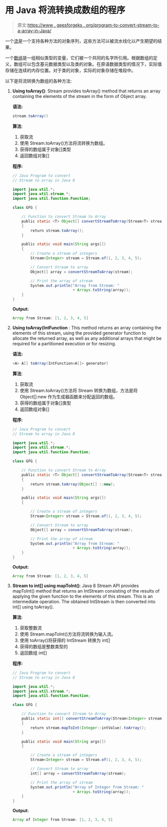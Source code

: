 # 用 Java 将流转换成数组的程序

> 原文:[https://www . geesforgeks . org/program-to-convert-stream-to-a-array-in-Java/](https://www.geeksforgeeks.org/program-to-convert-stream-to-an-array-in-java/)

一个[流](https://www.geeksforgeeks.org/stream-in-java/)是一个支持各种方法的对象序列，这些方法可以被流水线化以产生期望的结果。

一个[数组](https://www.geeksforgeeks.org/arrays-in-java/)是一组相似类型的变量，它们被一个共同的名字所引用。根据数组的定义，数组可以包含基元数据类型以及类的对象。在原语数据类型的情况下，实际值存储在连续的内存位置。对于类的对象，实际的对象存储在堆段中。

以下是将流转换为数组的各种方法:

1.  **Using toArray()**: Stream provides toArray() method that returns an array containing the elements of the stream in the form of Object array.

    **语法:**

    ```java
    stream.toArray()
    ```

    **算法**:

    1.  获取流
    2.  使用 Stream.toArray()方法将流转换为数组。
    3.  获得的数组属于对象[]类型
    4.  返回数组对象[]

    **程序:**

    ```java
    // Java Program to convert
    // Stream to array in Java 8

    import java.util.*;
    import java.util.stream.*;
    import java.util.function.Function;

    class GFG {

        // Function to convert Stream to Array
        public static <T> Object[] convertStreamToArray(Stream<T> stream)
        {
            return stream.toArray();
        }

        public static void main(String args[])
        {
            // Create a stream of integers
            Stream<Integer> stream = Stream.of(1, 2, 3, 4, 5);

            // Convert Stream to array
            Object[] array = convertStreamToArray(stream);

            // Print the array of stream
            System.out.println("Array from Stream: "
                               + Arrays.toString(array));
        }
    }
    ```

    **Output:**

    ```java
    Array from Stream: [1, 2, 3, 4, 5]

    ```

2.  **Using toArray(IntFunction** : This method returns an array containing the elements of this stream, using the provided generator function to allocate the returned array, as well as any additional arrays that might be required for a partitioned execution or for resizing.

    **语法:**

    ```java
    <A> A[] toArray(IntFunction<A[]> generator)
    ```

    **算法**:

    1.  获取流
    2.  使用 Stream.toArray()方法将 Stream 转换为数组，方法是将 Object[]:new 作为生成器函数来分配返回的数组。
    3.  获得的数组属于对象[]类型
    4.  返回数组对象[]

    **程序:**

    ```java
    // Java Program to convert
    // Stream to array in Java 8

    import java.util.*;
    import java.util.stream.*;
    import java.util.function.Function;

    class GFG {

        // Function to convert Stream to Array
        public static <T> Object[] convertStreamToArray(Stream<T> stream)
        {
            return stream.toArray(Object[] ::new);
        }

        public static void main(String args[])
        {

            // Create a stream of integers
            Stream<Integer> stream = Stream.of(1, 2, 3, 4, 5);

            // Convert Stream to array
            Object[] array = convertStreamToArray(stream);

            // Print the array of stream
            System.out.println("Array from Stream: "
                               + Arrays.toString(array));
        }
    }
    ```

    **Output:**

    ```java
    Array from Stream: [1, 2, 3, 4, 5]

    ```

3.  **Stream <integer>to int[] using mapToInt()</integer>**: Java 8 Stream API provides mapToInt() method that returns an IntStream consisting of the results of applying the given function to the elements of this stream. This is an intermediate operation. The obtained IntStream is then converted into int[] using toArray().

    **算法**:

    1.  获取整数流
    2.  使用 Stream.mapToInt()方法将流转换为输入流。
    3.  使用 toArray()将获得的 IntStream 转换为 int[]
    4.  获得的数组是整数类型的
    5.  返回数组 int[]

    **程序:**

    ```java
    // Java Program to convert
    // Stream to array in Java 8

    import java.util.*;
    import java.util.stream.*;
    import java.util.function.Function;

    class GFG {

        // Function to convert Stream to Array
        public static int[] convertStreamToArray(Stream<Integer> stream)
        {
            return stream.mapToInt(Integer::intValue).toArray();
        }

        public static void main(String args[])
        {

            // Create a stream of integers
            Stream<Integer> stream = Stream.of(1, 2, 3, 4, 5);

            // Convert Stream to array
            int[] array = convertStreamToArray(stream);

            // Print the array of stream
            System.out.println("Array of Integer from Stream: "
                               + Arrays.toString(array));
        }
    }
    ```

    **Output:**

    ```java
    Array of Integer from Stream: [1, 2, 3, 4, 5]

    ```
